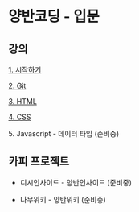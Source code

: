 # 양반코딩 - 입문

## 강의
[1. 시작하기](https://github.com/YangbanCoding/yangban-beginner/tree/main/examples/lesson1-tutorial)

[2. Git](https://github.com/YangbanCoding/yangban-beginner/tree/main/examples/lesson2-git)

[3. HTML](https://github.com/YangbanCoding/yangban-beginner/tree/main/examples/lesson3-html)

[4. CSS](https://github.com/YangbanCoding/yangban-beginner/tree/main/examples/lesson4-css)

5\. Javascript - 데이터 타입 (준비중)

## 카피 프로젝트
- 디시인사이드 - 양반인사이드 (준비중)

- 나무위키 - 양반위키 (준비중)

